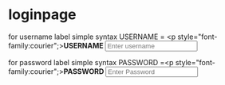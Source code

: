 # loginpage
for username label simple syntax 
USERNAME = <p style="font-family:courier";><b>USERNAME</b>
<input type="text" name="username" placeholder="Enter username" required>
</p>

for password label simple syntax 
PASSWORD =<p style="font-family:courier";><b>PASSWORD</b>
 <input type="password" placeholder="Enter Password" name="password" required>  
</p>


